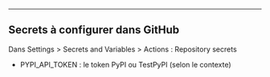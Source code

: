 

---
## Secrets à configurer dans GitHub

Dans Settings > Secrets and Variables > Actions : Repository secrets

- PYPI_API_TOKEN : le token PyPI ou TestPyPI (selon le contexte)

